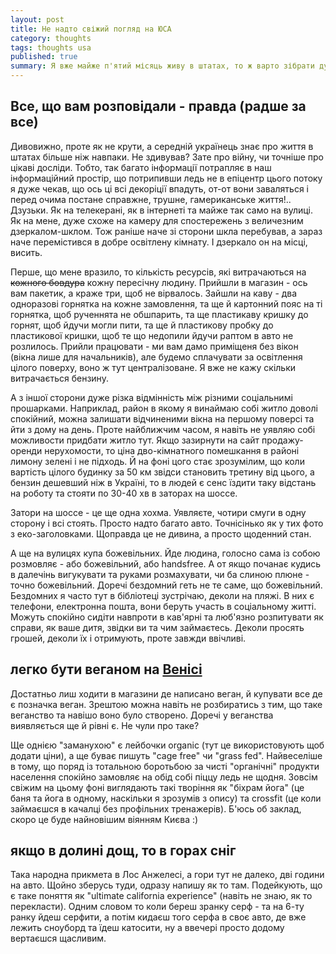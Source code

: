 ```yaml
---
layout: post
title: Не надто свіжий погляд на ЮСА
category: thoughts
tags: thoughts usa
published: true
summary: Я вже майже п'ятий місяць живу в штатах, то ж варто зібрати думки докупи
---
```


## Все, що вам розповідали - правда (радше за все) ##

Дивовижно, проте як не крути, а середній українець знає про життя в штатах більше ніж навпаки. Не здивував? Зате про війну, чи точніше про цікаві досліди. Тобто, так багато інформації потрапляє в наш інформаційний простір, що потрипивши ледь не в епіцентр цього потоку я дуже чекав, що ось ці всі декоріції впадуть, от-от вони заваляться і перед очима постане справжне, трушне, гамериканське життя!.. Дзузьки. Як на телекерані, як в інтернеті та майже так само на вулиці.
 Як на мене, дуже схоже на камеру для спостережень з величезним дзеркалом-шклом. Тож раніше наче зі сторони шкла перебував, а зараз наче перемістився в добре освітлену кімнату. І дзеркало он на місці, висить.

Перше, що мене вразило, то кількість ресурсів, які витрачаються на ~~кожного бовдура~~ кожну пересічну людину. Прийшли в магазин - ось вам пакетик, а краже три, щоб не вірвалось. Зайшли на каву - два одноразові горнятка на кожне замовлення, та ще й картонний пояс на ті горнятка, щоб рученнята не обшпарить, та ще пластикаву кришку до горнят, щоб йдучи могли пити, та ще й пластикову пробку до пластикової кришки, щоб те що недопили йдучи раптом в авто не розлилось. Прийли працювати - ми вам дамо приміщеня без вікон (вікна лише для начальників), але будемо сплачувати за освітлення цілого поверху, воно ж тут централізоване. Я вже не кажу скільки витрачається бензину. 

А з іншої сторони дуже різка відмінність між різними соціальнимі прошарками. Наприклад, район в якому я винаймаю собі житло доволі спокійний, можна залишати відчиненими вікна на першому поверсі та йти з дому на день. Проте найближчим часом, я навіть не уявляю собі можливости придбати житло тут. Якщо зазирнути на сайт продажу-оренди нерухомости, то ціна дво-кімнатного помешкання в районі лимону зелені і не підходь. Й на фоні цого стає зрозумілим, що коли вартість цілого будинку за 50 км звідси становить третину від цього, а бензин дешевший ніж в Україні, то в людей є сенс їздити таку відстань на роботу та стояти по 30-40 хв в заторах на шоссе.

Затори на шоссе - це ще одна хохма. Уявляєте, чотири смуги в одну сторону і всі стоять. Просто надто багато авто. Точнісінько як у тих фото з еко-заголовками. Щоправда це не дивина, а просто щоденний стан.

А ще на вулицях купа божевільних. Йде людина, голосно сама із собою розмовляє - або божевільний, або handsfree. А от якщо почанає кудись в далечінь вигукувати та руками розмахувати, чи ба слиною плюне - точно божевільний. Доречі бездомний геть не те саме, що божевільний. Бездомних я часто тут в бібліотеці зустрічаю, деколи на пляжі. В них є телефони, електронна пошта, вони беруть участь в соціальному житті. Можуть спокійно сидіти навпроти в кав'ярні та люб'язно розпитувати як справи, як ваше дитя, звідки ви та чим займаєтесь. Деколи просять грошей, деколи їх і отримують, проте завжди ввічливі.

## легко бути веганом на [Венісі](http://en.wikipedia.org/wiki/Venice,_Los_Angeles) ##

Достатньо лиш ходити в магазини де написано веган, й купувати все де є позначка веган. Зрештою можна навіть не розбиратись з тим, що таке веганство та навішо воно було створено. Доречі у веганства виявляється ще й рівні є. Не чули про таке? 

Ще однією "заманухою" є лейбочки organic (тут це використовують щоб додати ціни), а ще буває пишуть "cage free" чи "grass fed". Найвеселіше в тому, що поряд із тотальною боротьбою за чисті "органічні" продукти населення спокійно замовляє на обід собі піццу ледь не щодня. Зовсім свіжим на цьому фоні виглядають такі творіння як "біхрам йога" (це баня та йога в одному, наскільки я зрозумів з опису) та crossfit (це коли займаєшся в качалці без профільних тренажерів). Б'юсь об заклад, скоро це буде найновішим віянням Києва :)

## якщо в долині дощ, то в горах сніг ##

Така народна прикмета в Лос Анжелесі, а гори тут не далеко, дві години на авто. Щойно зберусь туди, одразу напишу як то там. Подейкують, що є таке поняття як "ultimate california experience" (навіть не знаю, як то перекласти). Одним словом то коли береш зранку серф - та на 6-ту ранку йдеш серфити, а потім кидаєш того серфа в своє авто, де вже лежить сноуборд та їдеш катосити, ну а ввечері просто додому вертаєшся щасливим.
